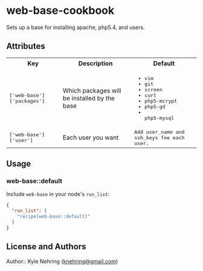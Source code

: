 # web-base-cookbook

Sets up a base for installing apache, php5.4, and users.

## Attributes

<table>
  <tr>
    <th>Key</th>
    <th>Description</th>
    <th>Default</th>
  </tr>
  <tr>
    <td><tt>['web-base']['packages']</tt></td>
    <td>Which packages will be installed by the base</td>
    <td><tt><ul><li>vim</li><li> git</li><li>screen</lie><li>curl</li><li>php5-mcrypt</li><li>php5-gd<li></li>php5-mysql</li></tt></td>
  </tr>
  <tr>
    <td><tt>['web-base']['user']</tt></td>
    <td>Each user you want</td>
    <td><tt>Add user_name and ssh_keys foe each user.  </tt></td>
  </tr>
</table>

## Usage

### web-base::default

Include `web-base` in your node's `run_list`:

```json
{
  "run_list": [
    "recipe[web-base::default]"
  ]
}
```

## License and Authors

Author:: Kyle Nehring (<knehring@gmail.com>)
